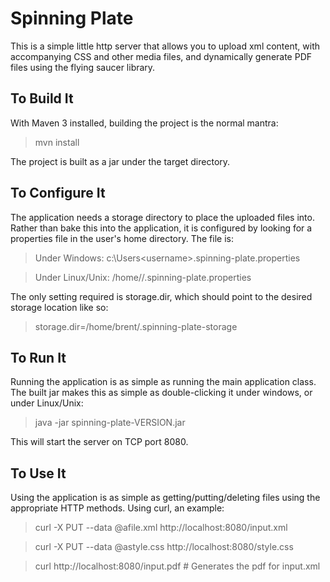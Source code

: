 # Spinning Plate

This is a simple little http server that allows you to upload xml content, with
accompanying CSS and other media files, and dynamically generate PDF files using
the flying saucer library.

## To Build It

With Maven 3 installed, building the project is the normal mantra:

> mvn install

The project is built as a jar under the target directory.

## To Configure It

The application needs a storage directory to place the uploaded files into.
Rather than bake this into the application, it is configured by looking for a
properties file in the user's home directory. The file is:

> Under Windows: c:\Users\<username>\.spinning-plate.properties

> Under Linux/Unix: /home/<username>/.spinning-plate.properties

The only setting required is storage.dir, which should point to the desired
storage location like so:

> storage.dir=/home/brent/.spinning-plate-storage

## To Run It

Running the application is as simple as running the main application class. The
built jar makes this as simple as double-clicking it under windows, or under
Linux/Unix:

> java -jar spinning-plate-VERSION.jar

This will start the server on TCP port 8080.

## To Use It

Using the application is as simple as getting/putting/deleting files using the
appropriate HTTP methods. Using curl, an example:

> curl -X PUT --data @afile.xml http://localhost:8080/input.xml

> curl -X PUT --data @astyle.css http://localhost:8080/style.css

> curl http://localhost:8080/input.pdf # Generates the pdf for input.xml

